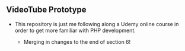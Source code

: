 ## VideoTube Prototype ##

- This repository is just me following along a Udemy online course in order to get more familiar with PHP development.

    - Merging in changes to the end of section 6!